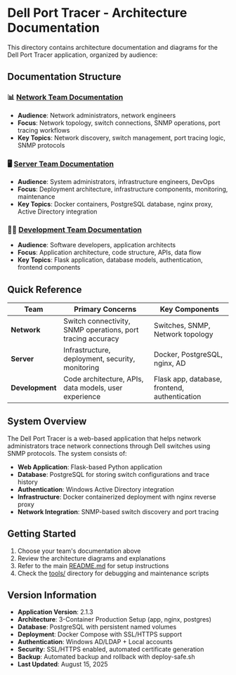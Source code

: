 # Dell Port Tracer - Architecture Documentation

This directory contains architecture documentation and diagrams for the Dell Port Tracer application, organized by audience:

## Documentation Structure

### 📊 [Network Team Documentation](./network-team.md)
- **Audience**: Network administrators, network engineers
- **Focus**: Network topology, switch connections, SNMP operations, port tracing workflows
- **Key Topics**: Network discovery, switch management, port tracing logic, SNMP protocols

### 🖥️ [Server Team Documentation](./server-team.md) 
- **Audience**: System administrators, infrastructure engineers, DevOps
- **Focus**: Deployment architecture, infrastructure components, monitoring, maintenance
- **Key Topics**: Docker containers, PostgreSQL database, nginx proxy, Active Directory integration

### 👨‍💻 [Development Team Documentation](./dev-team.md)
- **Audience**: Software developers, application architects
- **Focus**: Application architecture, code structure, APIs, data flow
- **Key Topics**: Flask application, database models, authentication, frontend components

## Quick Reference

| Team | Primary Concerns | Key Components |
|------|------------------|----------------|
| **Network** | Switch connectivity, SNMP operations, port tracing accuracy | Switches, SNMP, Network topology |
| **Server** | Infrastructure, deployment, security, monitoring | Docker, PostgreSQL, nginx, AD |
| **Development** | Code architecture, APIs, data models, user experience | Flask app, database, frontend, authentication |

## System Overview

The Dell Port Tracer is a web-based application that helps network administrators trace network connections through Dell switches using SNMP protocols. The system consists of:

- **Web Application**: Flask-based Python application
- **Database**: PostgreSQL for storing switch configurations and trace history
- **Authentication**: Windows Active Directory integration
- **Infrastructure**: Docker containerized deployment with nginx reverse proxy
- **Network Integration**: SNMP-based switch discovery and port tracing

## Getting Started

1. Choose your team's documentation above
2. Review the architecture diagrams and explanations
3. Refer to the main [README.md](../README.md) for setup instructions
4. Check the [tools/](../tools/) directory for debugging and maintenance scripts

## Version Information

- **Application Version**: 2.1.3
- **Architecture**: 3-Container Production Setup (app, nginx, postgres)
- **Database**: PostgreSQL with persistent named volumes
- **Deployment**: Docker Compose with SSL/HTTPS support
- **Authentication**: Windows AD/LDAP + Local accounts
- **Security**: SSL/HTTPS enabled, automated certificate generation
- **Backup**: Automated backup and rollback with deploy-safe.sh
- **Last Updated**: August 15, 2025
